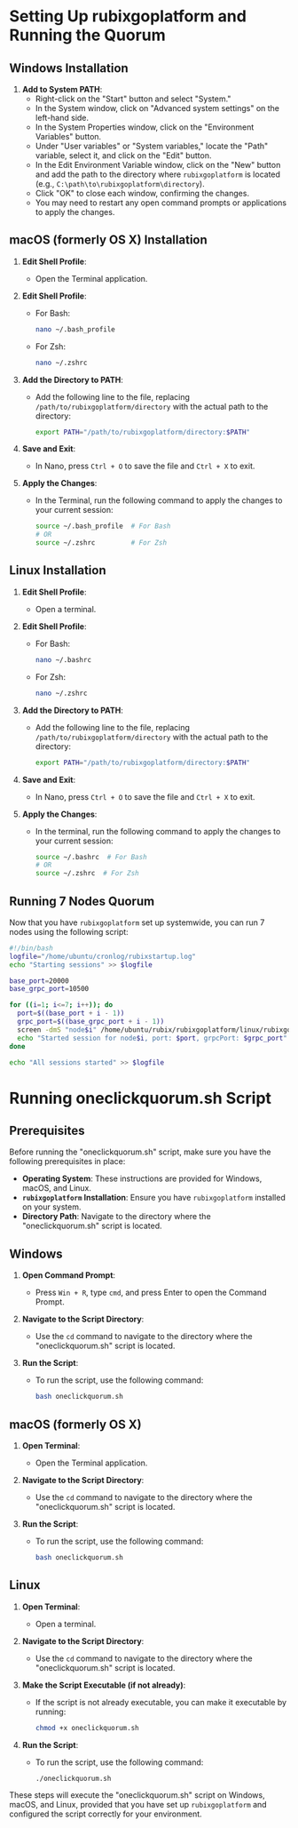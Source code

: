 # Setting Up rubixgoplatform and Running the Quorum


## Windows Installation

1. **Add to System PATH**:
   - Right-click on the "Start" button and select "System."
   - In the System window, click on "Advanced system settings" on the left-hand side.
   - In the System Properties window, click on the "Environment Variables" button.
   - Under "User variables" or "System variables," locate the "Path" variable, select it, and click on the "Edit" button.
   - In the Edit Environment Variable window, click on the "New" button and add the path to the directory where `rubixgoplatform` is located (e.g., `C:\path\to\rubixgoplatform\directory`).
   - Click "OK" to close each window, confirming the changes.
   - You may need to restart any open command prompts or applications to apply the changes.

## macOS (formerly OS X) Installation

1. **Edit Shell Profile**:
   - Open the Terminal application.

2. **Edit Shell Profile**:
   - For Bash:
     ```bash
     nano ~/.bash_profile
     ```
   - For Zsh:
     ```bash
     nano ~/.zshrc
     ```

3. **Add the Directory to PATH**:
   - Add the following line to the file, replacing `/path/to/rubixgoplatform/directory` with the actual path to the directory:
     ```bash
     export PATH="/path/to/rubixgoplatform/directory:$PATH"
     ```

4. **Save and Exit**:
   - In Nano, press `Ctrl + O` to save the file and `Ctrl + X` to exit.

5. **Apply the Changes**:
   - In the Terminal, run the following command to apply the changes to your current session:
     ```bash
     source ~/.bash_profile  # For Bash
     # OR
     source ~/.zshrc         # For Zsh
     ```

## Linux Installation

1. **Edit Shell Profile**:
   - Open a terminal.

2. **Edit Shell Profile**:
   - For Bash:
     ```bash
     nano ~/.bashrc
     ```
   - For Zsh:
     ```bash
     nano ~/.zshrc
     ```

3. **Add the Directory to PATH**:
   - Add the following line to the file, replacing `/path/to/rubixgoplatform/directory` with the actual path to the directory:
     ```bash
     export PATH="/path/to/rubixgoplatform/directory:$PATH"
     ```

4. **Save and Exit**:
   - In Nano, press `Ctrl + O` to save the file and `Ctrl + X` to exit.

5. **Apply the Changes**:
   - In the terminal, run the following command to apply the changes to your current session:
     ```bash
     source ~/.bashrc  # For Bash
     # OR
     source ~/.zshrc  # For Zsh
     ```

## Running 7 Nodes Quorum

Now that you have `rubixgoplatform` set up systemwide, you can run 7 nodes using the following script:

```bash
#!/bin/bash
logfile="/home/ubuntu/cronlog/rubixstartup.log"
echo "Starting sessions" >> $logfile

base_port=20000
base_grpc_port=10500

for ((i=1; i<=7; i++)); do
  port=$((base_port + i - 1))
  grpc_port=$((base_grpc_port + i - 1))
  screen -dmS "node$i" /home/ubuntu/rubix/rubixgoplatform/linux/rubixgoplatform run -p "node$i" -n "$i" -s -port "$port" -testNet -grpcPort "$grpc_port"
  echo "Started session for node$i, port: $port, grpcPort: $grpc_port" >> $logfile
done

echo "All sessions started" >> $logfile
  ```

# Running oneclickquorum.sh Script

## Prerequisites

Before running the "oneclickquorum.sh" script, make sure you have the following prerequisites in place:

- **Operating System**: These instructions are provided for Windows, macOS, and Linux.
- **`rubixgoplatform` Installation**: Ensure you have `rubixgoplatform` installed on your system.
- **Directory Path**: Navigate to the directory where the "oneclickquorum.sh" script is located.

## Windows

1. **Open Command Prompt**:
   - Press `Win + R`, type `cmd`, and press Enter to open the Command Prompt.

2. **Navigate to the Script Directory**:
   - Use the `cd` command to navigate to the directory where the "oneclickquorum.sh" script is located.

3. **Run the Script**:
   - To run the script, use the following command:
     ```bash
     bash oneclickquorum.sh
     ```

## macOS (formerly OS X)

1. **Open Terminal**:
   - Open the Terminal application.

2. **Navigate to the Script Directory**:
   - Use the `cd` command to navigate to the directory where the "oneclickquorum.sh" script is located.

3. **Run the Script**:
   - To run the script, use the following command:
     ```bash
     bash oneclickquorum.sh
     ```

## Linux

1. **Open Terminal**:
   - Open a terminal.

2. **Navigate to the Script Directory**:
   - Use the `cd` command to navigate to the directory where the "oneclickquorum.sh" script is located.

3. **Make the Script Executable (if not already)**:
   - If the script is not already executable, you can make it executable by running:
     ```bash
     chmod +x oneclickquorum.sh
     ```

4. **Run the Script**:
   - To run the script, use the following command:
     ```bash
     ./oneclickquorum.sh
     ```

These steps will execute the "oneclickquorum.sh" script on Windows, macOS, and Linux, provided that you have set up `rubixgoplatform` and configured the script correctly for your environment.

